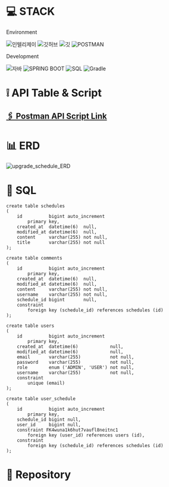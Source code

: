 # 💻 STACK

Environment

![인텔리제이](   https://img.shields.io/badge/IntelliJ_IDEA-000000.svg?style=for-the-badge&logo=intellij-idea&logoColor=white)
![깃허브](https://img.shields.io/badge/GitHub-100000?style=for-the-badge&logo=github&logoColor=white)
![깃](https://img.shields.io/badge/GIT-E44C30?style=for-the-badge&logo=git&logoColor=white)
![POSTMAN](https://img.shields.io/badge/postman-FF6C37?style=for-the-badge&logo=postman&logoColor=white)

Development

![자바](https://img.shields.io/badge/Java-ED8B00?style=for-the-badge&logo=openjdk&logoColor=white)
![SPRING BOOT](https://img.shields.io/badge/springboot-6DB33F?style=for-the-badge&logo=springboot&logoColor=white)
![SQL](https://img.shields.io/badge/mysql-4479A1?style=for-the-badge&logo=mysql&logoColor=white)
![Gradle](https://img.shields.io/badge/gradle-02303A?style=for-the-badge&logo=gradle&logoColor=white)


# :grey_exclamation: API Table & Script
## [🖇️ Postman API Script Link](https://documenter.getpostman.com/view/31167272/2sAXjJ6tTB)


# :bar_chart: ERD 
![upgrade_schedule_ERD](https://github.com/user-attachments/assets/4c8d6dfe-5d00-4e45-b0a7-199fc37c634b)


# :scroll: SQL 
```
create table schedules
(
    id          bigint auto_increment
        primary key,
    created_at  datetime(6)  null,
    modified_at datetime(6)  null,
    content     varchar(255) not null,
    title       varchar(255) not null
);

create table comments
(
    id          bigint auto_increment
        primary key,
    created_at  datetime(6)  null,
    modified_at datetime(6)  null,
    content     varchar(255) not null,
    username    varchar(255) not null,
    schedule_id bigint       null,
    constraint
        foreign key (schedule_id) references schedules (id)
);

create table users
(
    id          bigint auto_increment
        primary key,
    created_at  datetime(6)            null,
    modified_at datetime(6)            null,
    email       varchar(255)           not null,
    password    varchar(255)           not null,
    role        enum ('ADMIN', 'USER') not null,
    username    varchar(255)           not null,
    constraint
        unique (email)
);

create table user_schedule
(
    id          bigint auto_increment
        primary key,
    schedule_id bigint null,
    user_id     bigint null,
    constraint FK4wuna1k6hut7vaufl8neitnc1
        foreign key (user_id) references users (id),
    constraint
        foreign key (schedule_id) references schedules (id)
);
```

# :bookmark_tabs: Repository 
